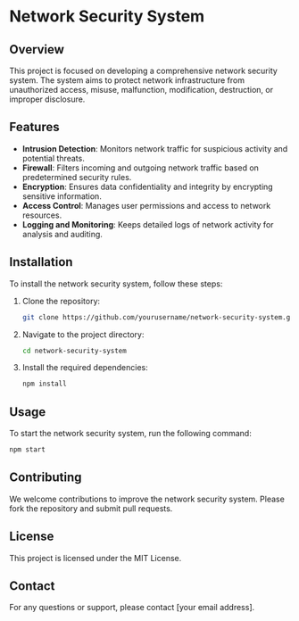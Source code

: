 # Network Security System

## Overview
This project is focused on developing a comprehensive network security system. The system aims to protect network infrastructure from unauthorized access, misuse, malfunction, modification, destruction, or improper disclosure.

## Features
- **Intrusion Detection**: Monitors network traffic for suspicious activity and potential threats.
- **Firewall**: Filters incoming and outgoing network traffic based on predetermined security rules.
- **Encryption**: Ensures data confidentiality and integrity by encrypting sensitive information.
- **Access Control**: Manages user permissions and access to network resources.
- **Logging and Monitoring**: Keeps detailed logs of network activity for analysis and auditing.

## Installation
To install the network security system, follow these steps:
1. Clone the repository:
    ```bash
    git clone https://github.com/yourusername/network-security-system.git
    ```
2. Navigate to the project directory:
    ```bash
    cd network-security-system
    ```
3. Install the required dependencies:
    ```bash
    npm install
    ```

## Usage
To start the network security system, run the following command:
```bash
npm start
```

## Contributing
We welcome contributions to improve the network security system. Please fork the repository and submit pull requests.

## License
This project is licensed under the MIT License.

## Contact
For any questions or support, please contact [your email address].
